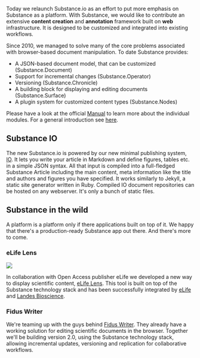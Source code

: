 Today we relaunch Substance.io as an effort to put more emphasis on Substance as a platform. With Substance, we would like to contribute an extensive **content creation** and **annotation** framework built on **web** infrastructure. It is designed to be customized and integrated into existing workflows.

Since 2010, we managed to solve many of the core problems associated with browser-based document manipulation. To date Substance provides:

- A JSON-based document model, that can be customized (Substance.Document)
- Support for incremental changes (Substance.Operator)
- Versioning (Substance.Chronicle)
- A building block for displaying and editing documents (Substance.Surface)
- A plugin system for customized content types (Substance.Nodes)

Please have a look at the official [Manual](#substance/manual) to learn more about the individual modules. For a general introduction see [here](#about).

## Substance IO

The new Substance.io is powered by our new minimal publishing system, [IO](http://github.com/substance.io). It lets you write your article in Markdown and define figures, tables etc. in a simple JSON syntax. All that input is compiled into a full-fledged Substance Article including the main content, meta information like the title and authors and figures you have specified. It works similarly to Jekyll, a static site generator written in Ruby. Compiled IO document repositories can be hosted on any webserver. It's only a bunch of static files.

## Substance in the wild

A platform is a platform only if there applications built on top of it. We happy that there's a production-ready Substance app out there. And there's more to come.

### eLife Lens

![](http://backbonejs.org/docs/images/lens.png)

In collaboration with Open Access publisher eLife we developed a new way to display scientific content, [eLife Lens](http://lens.substance.io). This tool is built on top of the Substance technology stack and has been successfully integrated by [eLife](http://lens.elifesciences.org/00311/) and  [Landes Bioscience](http://landesbioscience.com).

### Fidus Writer

We're teaming up with the guys behind [Fidus Writer](http://fiduswriter.org/). They already have a working solution for editing scientific documents in the browser. Together we'll be building version 2.0, using the Substance technology stack, allowing incremental updates, versioning and replication for collaborative workflows. 